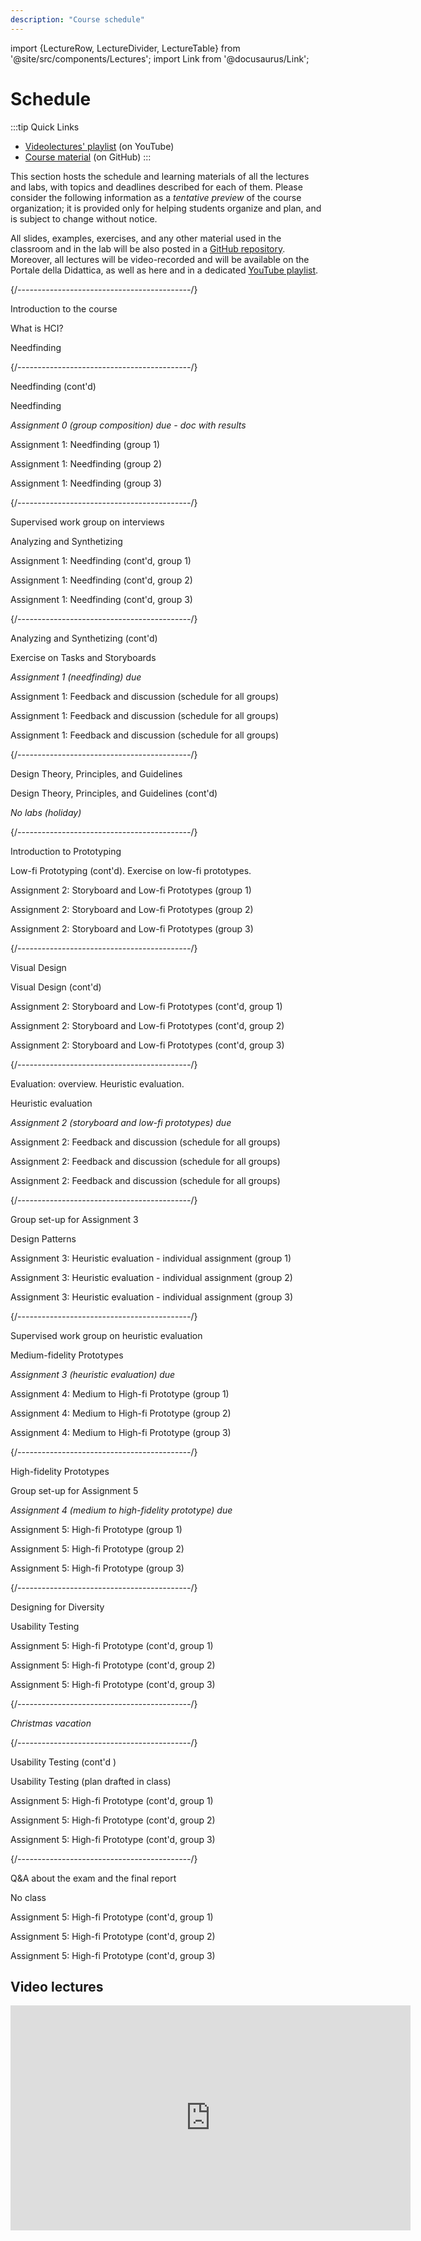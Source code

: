 ```yaml
---
description: "Course schedule"
---
```


import {LectureRow, LectureDivider, LectureTable} from '@site/src/components/Lectures';
import Link from '@docusaurus/Link';


# Schedule

:::tip Quick Links
* [Videolectures' playlist](https://www.youtube.com/playlist?list=PLs7DWGc_wmwRwGT5u9W9TKenphrJKtDss) (on YouTube)
* [Course material](https://github.com/polito-hci-2023/materials) (on GitHub)
:::

This section hosts the schedule and learning materials of all the lectures and labs, with topics and deadlines described for each of them. Please consider the following information as a _tentative preview_ of the course organization; it is provided only for helping students organize and plan, and is subject to change without notice.

All slides, examples, exercises, and any other material used in the classroom and in the lab will be also posted in a [GitHub repository](https://github.com/polito-hci-2023/materials). Moreover, all lectures will be video-recorded and will be available on the Portale della Didattica, as well as here and in a dedicated [YouTube playlist](https://www.youtube.com/playlist?list=PLs7DWGc_wmwRwGT5u9W9TKenphrJKtDss).

<LectureTable defaultTeacher="Luigi De Russis" defaultType="Lecture" showMaterial={false} language='EN'>

<LectureDivider topic='Week 01'/>{/*-------------------------------------------*/}

<LectureRow
    date="02/10/2023" time="14:30-16:00"
    video="https://youtu.be/S6_VuAk8taA"
    >
    <Link to="https://polito-hci-2023.github.io/materials/slides/00-intro.pdf" title="Course introduction slides in PDF">Introduction to the course</Link>
</LectureRow>

<LectureRow 
    date="03/10/2023" time="17:30-19:00"
    video="https://youtu.be/wWwFxNahoTA"
    >
    <Link to="https://polito-hci-2023.github.io/materials/slides/01-whatisHCI.pdf" title="Slides on introduction to HCI in PDF">What is HCI?</Link>
</LectureRow>

<LectureRow
    date="04/10/2023" time="13:00-14:30"
    video="https://youtu.be/9_OdwSfnElM"
    >
    <Link to="https://polito-hci-2023.github.io/materials/slides/02-needfinding.pdf" title="Needfinding slides in PDF">Needfinding</Link>
</LectureRow>

<LectureDivider topic='Week 02'/>{/*-------------------------------------------*/}

<LectureRow
    date="09/10/2023" time="14:30-16:00"
    video="https://youtu.be/wu4ASikBZZ8"
    >
    Needfinding (cont'd)
</LectureRow>

<LectureRow 
    date="10/10/2023" time="17:30-19:00" type="Exercise"
    video="https://youtu.be/uynZynu7EKE"
    >
    <Link to="https://polito-hci-2023.github.io/materials/slides/02b-needfinding-exercise.pdf" title="Exercise on needfinding">Needfinding</Link>
</LectureRow>

<LectureRow variant='success'
    date="10/10/2023" time="EOD" type="" teacher=""
    >
    <em>Assignment 0 (group composition) due - <Link to="https://docs.google.com/spreadsheets/d/1onS_mR75WWrs4NwDaIapE9KAfhRxd1jm8KXIem5h_nY" title="Groups-Themes match">doc with results</Link></em>
</LectureRow>

<LectureRow 
    date="11/10/2023" time="13:00-14:30" type="Lab" teacher="Alberto Monge Roffarello"
    >
    <Link to="https://polito-hci-2023.github.io/materials/assignments/A1-needfinding.pdf" title="First assignment">Assignment 1: Needfinding</Link> (<Link to="https://docs.google.com/spreadsheets/d/1onS_mR75WWrs4NwDaIapE9KAfhRxd1jm8KXIem5h_nY" title="Groups-Themes match">group 1</Link>)
</LectureRow>

<LectureRow 
    date="11/10/2023" time="14:30-16:00" type="Lab" 
    >
    <Link to="https://polito-hci-2023.github.io/materials/assignments/A1-needfinding.pdf" title="First assignment">Assignment 1: Needfinding</Link> (<Link to="https://docs.google.com/spreadsheets/d/1onS_mR75WWrs4NwDaIapE9KAfhRxd1jm8KXIem5h_nY" title="Groups-Themes match">group 2</Link>)
</LectureRow>

<LectureRow 
    date="11/10/2023" time="16:00-17:30" type="Lab" teacher="Tommaso Calò"
    >
    <Link to="https://polito-hci-2023.github.io/materials/assignments/A1-needfinding.pdf" title="First assignment">Assignment 1: Needfinding</Link> (<Link to="https://docs.google.com/spreadsheets/d/1onS_mR75WWrs4NwDaIapE9KAfhRxd1jm8KXIem5h_nY" title="Groups-Themes match">group 3</Link>)
</LectureRow>

<LectureDivider topic='Week 03'/>{/*-------------------------------------------*/}

<LectureRow
    date="16/10/2023" time="14:30-16:00" type="Exercise"
    >
    Supervised work group on interviews
</LectureRow>

<LectureRow 
    date="17/10/2023" time="17:30-19:00"
    video="https://youtu.be/FAj3r1CTtkI"
    >
    <Link to="https://polito-hci-2023.github.io/materials/slides/03-analyzing.pdf" title="Task analysis, scenarios, and storyboards (PDF)">Analyzing and Synthetizing</Link>
</LectureRow>

<LectureRow 
    date="18/10/2023" time="13:00-14:30" type="Lab" teacher="Alberto Monge Roffarello"
    >
    Assignment 1: Needfinding (cont'd, group 1)
</LectureRow>

<LectureRow 
    date="18/10/2023" time="14:30-16:00" type="Lab" teacher="Alberto Monge Roffarello"
    >
    Assignment 1: Needfinding (cont'd, group 2)
</LectureRow>

<LectureRow 
    date="18/10/2023" time="16:00-17:30" type="Lab" teacher="Tommaso Calò"
    >
    Assignment 1: Needfinding (cont'd, group 3)
</LectureRow>

<LectureDivider topic='Week 04'/>{/*-------------------------------------------*/}

<LectureRow
    date="23/10/2023" time="14:30-16:00"
    video="https://youtu.be/vpZgjmfiSPQ"
    >
    Analyzing and Synthetizing (cont'd)
</LectureRow>

<LectureRow 
    date="24/10/2023" time="17:30-19:00" type="Exercise"
    video="https://youtu.be/OsPlTPsB2Oo"
    >
    <Link to="https://polito-hci-2023.github.io/materials/slides/03b-analyzing-exercise.pdf" title="Exercise on tasks and storyboards (PDF)">Exercise on Tasks and Storyboards</Link>
</LectureRow>

<LectureRow variant="success" date="24/10/2023" time="EOD" teacher="" type="">
    <em>Assignment 1 (needfinding) due</em>
</LectureRow>

<LectureRow 
    date="25/10/2023" time="13:00-14:30" type="Lab" teacher="All"
    >
    Assignment 1: Feedback and discussion (<Link to="https://docs.google.com/spreadsheets/d/1NngPG8eniNBA2pFE4qbOaYt1zSBjm6HF8UrwcEfHo_w" title="Schedule for the feedback session">schedule for all groups</Link>)
</LectureRow>

<LectureRow 
    date="25/10/2023" time="14:30-16:00" type="Lab" teacher="All"
    >
    Assignment 1: Feedback and discussion (<Link to="https://docs.google.com/spreadsheets/d/1NngPG8eniNBA2pFE4qbOaYt1zSBjm6HF8UrwcEfHo_w" title="Schedule for the feedback session">schedule for all groups</Link>)
</LectureRow>

<LectureRow 
    date="25/10/2023" time="16:00-17:30" type="Lab" teacher="All"
    >
    Assignment 1: Feedback and discussion (<Link to="https://docs.google.com/spreadsheets/d/1NngPG8eniNBA2pFE4qbOaYt1zSBjm6HF8UrwcEfHo_w" title="Schedule for the feedback session">schedule for all groups</Link>)
</LectureRow>

<LectureDivider topic='Week 05'/>{/*-------------------------------------------*/}

<LectureRow
    date="30/10/2023" time="14:30-16:00"
    video="https://youtu.be/q92i5Z-uiuI"
    >
    <Link to="https://polito-hci-2023.github.io/materials/slides/04-design-principles.pdf" title="Design theories, principles, and guidelines (PDF)">Design Theory, Principles, and Guidelines</Link>
</LectureRow>

<LectureRow 
    date="31/10/2023" time="17:30-19:00"
    video="https://youtu.be/X01UHPrYTAs"
    >
    Design Theory, Principles, and Guidelines (cont'd)
</LectureRow>

<LectureRow date="01/11/2023" variant="warning" type="" teacher=""
    >
    <em>No labs (holiday)</em>
</LectureRow>

<LectureDivider topic='Week 06'/>{/*-------------------------------------------*/}

<LectureRow
    date="06/11/2023" time="14:30-16:00"
    video="https://youtu.be/Fp8LKOxVI5s"
    >
    <Link to="https://polito-hci-2023.github.io/materials/slides/05-low-fi-prototypes.pdf" title="Prototyping">Introduction to Prototyping</Link>
</LectureRow>

<LectureRow 
    date="07/11/2023" time="17:30-19:00" type="Exercise"
    video="https://youtu.be/8ZqCF5ud4z4"
    >
    Low-fi Prototyping (cont'd). <Link to="https://polito-hci-2023.github.io/materials/slides/05b-low-fi-prototypes-exercise.pdf" title="Critique of low-fi prototypes">Exercise on low-fi prototypes</Link>.
</LectureRow>

<LectureRow 
    date="08/11/2023" time="13:00-14:30" type="Lab" teacher="Alberto Monge Roffarello"
    >
    <Link to="https://polito-hci-2023.github.io/materials/assignments/A2-storyboard-paper-prototypes.pdf" title="Second assignment">Assignment 2: Storyboard and Low-fi Prototypes</Link> (group 1)
</LectureRow>

<LectureRow 
    date="08/11/2023" time="14:30-16:00" type="Lab" teacher="Luigi De Russis"
    >
    <Link to="https://polito-hci-2023.github.io/materials/assignments/A2-storyboard-paper-prototypes.pdf" title="Second assignment">Assignment 2: Storyboard and Low-fi Prototypes</Link> (group 2)
</LectureRow>

<LectureRow 
    date="08/11/2023" time="16:00-17:30" type="Lab" teacher="Tommaso Calò"
    >
    <Link to="https://polito-hci-2023.github.io/materials/assignments/A2-storyboard-paper-prototypes.pdf" title="Second assignment">Assignment 2: Storyboard and Low-fi Prototypes</Link> (group 3)
</LectureRow>

<LectureDivider topic='Week 07'/>{/*-------------------------------------------*/}

<LectureRow
    date="13/11/2023" time="14:30-16:00"
    video="https://youtu.be/R5C_xz_lZtA"
    >
    <Link to="https://polito-hci-2023.github.io/materials/slides/06-visualdesign.pdf" title="Visual design and navigation">Visual Design</Link>
</LectureRow>

<LectureRow 
    date="14/11/2023" time="17:30-19:00"
    video="https://youtu.be/JrBcXjsqmmo"
    >
    Visual Design (cont'd)
</LectureRow>

<LectureRow 
    date="15/11/2023" time="13:00-14:30" type="Lab" teacher="Alberto Monge Roffarello"
    >
    Assignment 2: Storyboard and Low-fi Prototypes (cont'd, group 1)
</LectureRow>

<LectureRow 
    date="15/11/2023" time="14:30-16:00" type="Lab" teacher="Luigi De Russis"
    >
    Assignment 2: Storyboard and Low-fi Prototypes (cont'd, group 2)
</LectureRow>

<LectureRow 
    date="15/11/2023" time="16:00-17:30" type="Lab" teacher="Tommaso Calò"
    >
    Assignment 2: Storyboard and Low-fi Prototypes (cont'd, group 3)
</LectureRow>

<LectureDivider topic='Week 08'/>{/*-------------------------------------------*/}

<LectureRow
    date="20/11/2023" time="14:30-16:00" 
    video="https://youtu.be/xQQ3f9DV5Lo"
    teacher="Alberto Monge Roffarello"
    >
    <Link to="https://polito-hci-2023.github.io/materials/slides/07-heuristic-evaluation.pdf" title="Evaluation: Introduction and Heuristics">Evaluation: overview. Heuristic evaluation.</Link>
</LectureRow>

<LectureRow 
    date="21/11/2023" time="17:30-19:00"
    video="https://youtu.be/PwfQyt2ASwo"
    type="Exercise" teacher="Alberto Monge Roffarello"
    >
    <Link to="https://polito-hci-2023.github.io/materials/slides/07b-heuristic-evaluation-exercise.pdf" title="Exercise on Heuristic Evaluation">Heuristic evaluation</Link>
</LectureRow>

<LectureRow variant="success" date="21/11/2023" time="EOD" teacher="" type="">
    <em>Assignment 2 (storyboard and low-fi prototypes) due</em>
</LectureRow>

<LectureRow 
    date="22/11/2023" time="13:00-14:30" type="Lab" teacher="All"
    >
    Assignment 2: Feedback and discussion (<Link to="https://docs.google.com/spreadsheets/d/1W5maJ0hBiGLfgS_EttpQQM7CYw0moe1t9BIubdS7o5Y">schedule for all groups</Link>)
</LectureRow>

<LectureRow 
    date="22/11/2023" time="14:30-16:00" type="Lab" teacher="All"
    >
    Assignment 2: Feedback and discussion (<Link to="https://docs.google.com/spreadsheets/d/1W5maJ0hBiGLfgS_EttpQQM7CYw0moe1t9BIubdS7o5Y">schedule for all groups</Link>)
</LectureRow>

<LectureRow 
    date="22/11/2023" time="16:00-17:30" type="Lab" teacher="All"
    >
    Assignment 2: Feedback and discussion (<Link to="https://docs.google.com/spreadsheets/d/1W5maJ0hBiGLfgS_EttpQQM7CYw0moe1t9BIubdS7o5Y">schedule for all groups</Link>)
</LectureRow>

<LectureDivider topic='Week 09'/>{/*-------------------------------------------*/}

<LectureRow
    date="27/11/2023" time="14:30-16:00" type="Exercise" teacher="Alberto Monge Roffarello"
    >
    Group set-up for Assignment 3
</LectureRow>

<LectureRow 
    date="28/11/2023" time="17:30-19:00" teacher="Alberto Monge Roffarello"
    video="https://youtu.be/KWKWM-7V8to"
    >
    <Link to="https://polito-hci-2023.github.io/materials/slides/08-design-patterns.pdf" title="Design Patterns">Design Patterns</Link>
</LectureRow>

<LectureRow 
    date="29/11/2023" time="13:00-14:30" type="Lab" teacher="Alberto Monge Roffarello"
    >
    <Link to="https://polito-hci-2023.github.io/materials/assignments/A3-heuristic-evaluation.pdf" title="Third assignment">Assignment 3: Heuristic evaluation - individual assignment</Link> (group 1)
</LectureRow>

<LectureRow 
    date="29/11/2023" time="14:30-16:00" type="Lab" teacher="Alberto Monge Roffarello"
    >
    <Link to="https://polito-hci-2023.github.io/materials/assignments/A3-heuristic-evaluation.pdf" title="Third assignment">Assignment 3: Heuristic evaluation - individual assignment</Link> (group 2)
</LectureRow>

<LectureRow 
    date="29/11/2023" time="16:00-17:30" type="Lab" teacher="Tommaso Calò"
    >
    <Link to="https://polito-hci-2023.github.io/materials/assignments/A3-heuristic-evaluation.pdf" title="Third assignment">Assignment 3: Heuristic evaluation - individual assignment</Link> (group 3)
</LectureRow>

<LectureDivider topic='Week 10'/>{/*-------------------------------------------*/}

<LectureRow
    date="04/12/2023" time="14:30-16:00" type="Exercise" teacher="Tommaso Calò"
    >
    Supervised work group on heuristic evaluation
</LectureRow>

<LectureRow 
    date="05/12/2023" time="17:30-19:00" teacher="Alberto Monge Roffarello"
    video="https://youtu.be/Zv-fkhRltIw"
    >
      <Link to="https://polito-hci-2023.github.io/materials/slides/09-mid-fi-prototypes.pdf" title="Medium fidelity prototypes">Medium-fidelity Prototypes</Link>
</LectureRow>

<LectureRow variant="success" date="05/12/2023" time="EOD" teacher="" type="">
    <em>Assignment 3 (heuristic evaluation) due</em>
</LectureRow>

<LectureRow 
    date="06/12/2023" time="13:00-14:30" type="Lab" teacher="Alberto Monge Roffarello"
    >
    <Link to="https://polito-hci-2023.github.io/materials/assignments/A4-mid-to-hi-fidelity.pdf" title="Fourth assignment">Assignment 4: Medium to High-fi Prototype</Link> (group 1)
</LectureRow>

<LectureRow 
    date="06/12/2023" time="14:30-16:00" type="Lab" teacher="Alberto Monge Roffarello"
    >
    <Link to="https://polito-hci-2023.github.io/materials/assignments/A4-mid-to-hi-fidelity.pdf" title="Fourth assignment">Assignment 4: Medium to High-fi Prototype</Link> (group 2)
</LectureRow>

<LectureRow 
    date="06/12/2023" time="16:00-17:30" type="Lab" teacher="Tommaso Calò"
    >
    <Link to="https://polito-hci-2023.github.io/materials/assignments/A4-mid-to-hi-fidelity.pdf" title="Fourth assignment">Assignment 4: Medium to High-fi Prototype</Link> (group 3)
</LectureRow>

<LectureDivider topic='Week 11'/>{/*-------------------------------------------*/}

<LectureRow
    date="11/12/2023" time="14:30-16:00"
    video="https://youtu.be/4u3bjH1CQ_U"
    >
     <Link to="https://polito-hci-2023.github.io/materials/slides/10-hi-fi-prototypes.pdf" title="High fidelity prototypes">High-fidelity Prototypes</Link>
</LectureRow>

<LectureRow 
    date="12/12/2023" time="17:30-19:00" type="Exercise"
    >
    Group set-up for Assignment 5
</LectureRow>

<LectureRow variant="success" date="12/12/2023" time="EOD" teacher="" type="">
    <em>Assignment 4 (medium to high-fidelity prototype) due</em>
</LectureRow>

<LectureRow 
    date="13/12/2023" time="13:00-14:30" type="Lab" teacher="Alberto Monge Roffarello"
    >
    <Link to="https://polito-hci-2023.github.io/materials/assignments/A5-high-fidelity-prototype.pdf" title="Fifth assignment">Assignment 5: High-fi Prototype</Link> (group 1)
</LectureRow>

<LectureRow 
    date="13/12/2023" time="14:30-16:00" type="Lab"
    >
    <Link to="https://polito-hci-2023.github.io/materials/assignments/A5-high-fidelity-prototype.pdf" title="Fifth assignment">Assignment 5: High-fi Prototype</Link> (group 2)
</LectureRow>

<LectureRow 
    date="13/12/2023" time="16:00-17:30" type="Lab" teacher="Tommaso Calò"
    >
    <Link to="https://polito-hci-2023.github.io/materials/assignments/A5-high-fidelity-prototype.pdf" title="Fifth assignment">Assignment 5: High-fi Prototype</Link> (group 3)
</LectureRow>

<LectureDivider topic='Week 12'/>{/*-------------------------------------------*/}

<LectureRow
    date="18/12/2023" time="14:30-16:00"
    >
    <Link to="https://polito-hci-2023.github.io/materials/slides/11-designing-diversity.pdf" title="Inclusive and universal design">Designing for Diversity</Link>
</LectureRow>

<LectureRow 
    date="19/12/2023" time="17:30-19:00"
    >
    Usability Testing
</LectureRow>

<LectureRow 
    date="20/12/2023" time="13:00-14:30" type="Lab" teacher="Alberto Monge Roffarello"
    >
    Assignment 5: High-fi Prototype (cont'd, group 1)
</LectureRow>

<LectureRow 
    date="20/12/2023" time="14:30-16:00" type="Lab"
    >
    Assignment 5: High-fi Prototype (cont'd, group 2)
</LectureRow>

<LectureRow 
    date="20/12/2023" time="16:00-17:30" type="Lab" teacher="Tommaso Calò"
    >
    Assignment 5: High-fi Prototype (cont'd, group 3)
</LectureRow>

<LectureDivider />{/*-------------------------------------------*/}

<LectureRow variant="warning" teacher="" type="">
    <em>Christmas vacation</em>
</LectureRow>

<LectureDivider topic='Week 13'/>{/*-------------------------------------------*/}

<LectureRow
    date="08/01/2024" time="14:30-16:00"
    >
    Usability Testing (cont'd )
</LectureRow>

<LectureRow 
    date="09/01/2024" time="17:30-19:00" type="Exercise"
    >
    Usability Testing (plan drafted in class)
</LectureRow>

<LectureRow 
    date="10/01/2024" time="13:00-14:30" type="Lab" teacher="Alberto Monge Roffarello"
    >
    Assignment 5: High-fi Prototype (cont'd, group 1)
</LectureRow>

<LectureRow 
    date="10/01/2024" time="14:30-16:00" type="Lab"
    >
    Assignment 5: High-fi Prototype (cont'd, group 2)
</LectureRow>

<LectureRow 
    date="10/01/2024" time="16:00-17:30" type="Lab" teacher="Tommaso Calò"
    >
    Assignment 5: High-fi Prototype (cont'd, group 3)
</LectureRow>

<LectureDivider topic='Week 14'/>{/*-------------------------------------------*/}

<LectureRow
    date="15/01/2024" time="14:30-16:00"
    >
    Q&A about the exam and the final report
</LectureRow>

<LectureRow 
    date="16/01/2024" time="17:30-19:00" type="" variant="warning"
    >
    No class
</LectureRow>

<LectureRow 
    date="17/01/2024" time="13:00-14:30" type="Lab"
    >
    Assignment 5: High-fi Prototype (cont'd, group 1)
</LectureRow>

<LectureRow 
    date="17/01/2024" time="14:30-16:00" type="Lab"
    >
    Assignment 5: High-fi Prototype (cont'd, group 2)
</LectureRow>

<LectureRow 
    date="17/01/2024" time="16:00-17:30" type="Lab" teacher="Tommaso Calò"
    >
    Assignment 5: High-fi Prototype (cont'd, group 3)
</LectureRow>

</LectureTable>

## Video lectures
<iframe width="640" height="360" src="https://www.youtube-nocookie.com/embed/videoseries?si=5A1NPTqfKzq99Xnv&amp;list=PLs7DWGc_wmwRwGT5u9W9TKenphrJKtDss" title="YouTube video player" frameborder="0" allow="accelerometer; autoplay; clipboard-write; encrypted-media; gyroscope; picture-in-picture; web-share" allowfullscreen></iframe>

